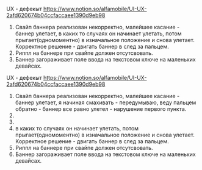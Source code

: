 UX - дефекыт
https://www.notion.so/alfamobile/UI-UX-2afd620674b04ccfaccaee1390d9eb98


1. Свайп баннера реализован некорректно, малейшее касание - баннер улетает, в каких то случаях он начинает улетать, потом прыгает(одномоментно) в изначальное положение и снова улетает. Корректное решение - двигать баннер в след за пальцем.
2. Риппл на баннере при свайпе должен отсутсвовать.
3. Баннер загораживает поле ввода на текстовом ключе на маленьких девайсах.


UX - дефекыт
https://www.notion.so/alfamobile/UI-UX-2afd620674b04ccfaccaee1390d9eb98


1. Свайп баннера реализован некорректно, малейшее касание - баннер улетает, я начиная смахивать - передумываю, веду пальцем обратно - баннер все равно улетел - нарушение первого пункта.
2. 
3. 
4. в каких то случаях он начинает улетать, потом прыгает(одномоментно) в изначальное положение и снова улетает. Корректное решение - двигать баннер в след за пальцем.
5. Риппл на баннере при свайпе должен отсутсвовать.
6. Баннер загораживает поле ввода на текстовом ключе на маленьких девайсах.
